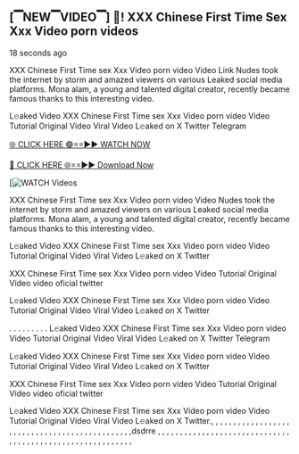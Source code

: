 ## [▔NEW▔VIDEO▔] ‍🎥️! XXX Chinese First Time Sex Xxx Video porn videos

18 seconds ago

XXX Chinese First Time sex Xxx Video porn video Video Link Nudes took the internet by storm and amazed viewers on various Leaked social media platforms. Mona alam, a young and talented digital creator, recently became famous thanks to this interesting video.

L𝚎aked Video XXX Chinese First Time sex Xxx Video porn video Video Tutorial Original Video Viral Video L𝚎aked on X Twitter Telegram


[🌐 CLICK HERE 🟢==►► WATCH NOW](https://cutt.ly/te57wshS)

[🔴 CLICK HERE 🌐==►► Download Now](https://cutt.ly/te57wshS)

[![WATCH Videos](https://cutt.ly/te57wshS)


XXX Chinese First Time sex Xxx Video porn video Video Nudes took the internet by storm and amazed viewers on various Leaked social media platforms. Mona alam, a young and talented digital creator, recently became famous thanks to this interesting video.

L𝚎aked Video XXX Chinese First Time sex Xxx Video porn video Video Tutorial Original Video Viral Video L𝚎aked on X Twitter

XXX Chinese First Time sex Xxx Video porn video Video Tutorial Original Video video oficial twitter

L𝚎aked Video XXX Chinese First Time sex Xxx Video porn video Video Tutorial Original Video Viral Video L𝚎aked on X Twitter

. . . . . . . . . L𝚎aked Video XXX Chinese First Time sex Xxx Video porn video Video Tutorial Original Video Viral Video L𝚎aked on X Twitter Telegram

L𝚎aked Video XXX Chinese First Time sex Xxx Video porn video Video Tutorial Original Video Viral Video L𝚎aked on X Twitter

XXX Chinese First Time sex Xxx Video porn video Video Tutorial Original Video video oficial twitter

L𝚎aked Video XXX Chinese First Time sex Xxx Video porn video Video Tutorial Original Video Viral Video L𝚎aked on X Twitter., , , , , , , , , , , , , , , , , , , , , , , , , , , , , , , , , , , , , , , ,
,
,
,
,
,
,dsdrre
,
,
,
,
,
,
,
,
,
,
,
,
,
,
,
,
,
,
,
,
,
,
,
,
,
,
,
,
,
,
,
,
,
,
,
,
,
,
,
,
,
,
,
,
,
,
,
,
,
,
,
,
,
,
,
,
,
,